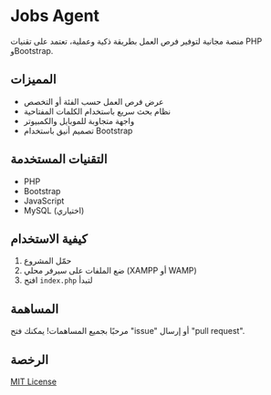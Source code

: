 # Jobs Agent

منصة مجانية لتوفير فرص العمل بطريقة ذكية وعملية، تعتمد على تقنيات PHP وBootstrap.

## المميزات

- عرض فرص العمل حسب الفئة أو التخصص
- نظام بحث سريع باستخدام الكلمات المفتاحية
- واجهة متجاوبة للموبايل والكمبيوتر
- تصميم أنيق باستخدام Bootstrap

## التقنيات المستخدمة

- PHP
- Bootstrap
- JavaScript
- MySQL (اختياري)

## كيفية الاستخدام

1. حمّل المشروع
2. ضع الملفات على سيرفر محلي (XAMPP أو WAMP)
3. افتح `index.php` لتبدأ

## المساهمة

مرحبًا بجميع المساهمات! يمكنك فتح "issue" أو إرسال "pull request".

## الرخصة

[MIT License](LICENSE)
